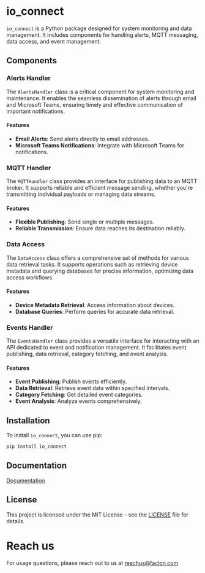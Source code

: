# io_connect
`io_connect` is a Python package designed for system monitoring and data management. It includes components for handling alerts, MQTT messaging, data access, and event management.


## Components

### Alerts Handler

The `AlertsHandler` class is a critical component for system monitoring and maintenance. It enables the seamless dissemination of alerts through email and Microsoft Teams, ensuring timely and effective communication of important notifications.

#### Features
- **Email Alerts**: Send alerts directly to email addresses.
- **Microsoft Teams Notifications**: Integrate with Microsoft Teams for notifications.
  
### MQTT Handler

The `MQTTHandler` class provides an interface for publishing data to an MQTT broker. It supports reliable and efficient message sending, whether you're transmitting individual payloads or managing data streams.

#### Features
- **Flexible Publishing**: Send single or multiple messages.
- **Reliable Transmission**: Ensure data reaches its destination reliably.

### Data Access

The `DataAccess` class offers a comprehensive set of methods for various data retrieval tasks. It supports operations such as retrieving device metadata and querying databases for precise information, optimizing data access workflows.

#### Features
- **Device Metadata Retrieval**: Access information about devices.
- **Database Queries**: Perform queries for accurate data retrieval.

### Events Handler

The `EventsHandler` class provides a versatile interface for interacting with an API dedicated to event and notification management. It facilitates event publishing, data retrieval, category fetching, and event analysis.

#### Features
- **Event Publishing**: Publish events efficiently.
- **Data Retrieval**: Retrieve event data within specified intervals.
- **Category Fetching**: Get detailed event categories.
- **Event Analysis**: Analyze events comprehensively.

## Installation

To install `io_connect`, you can use pip:

```bash
pip install io_connect 
```


## Documentation
[Documentation](https://wiki.iosense.io/en/Data_Science/io-connect)

## License

This project is licensed under the MIT License - see the [LICENSE](LICENSE) file for details.


# Reach us
For usage questions, please reach out to us at reachus@faclon.com